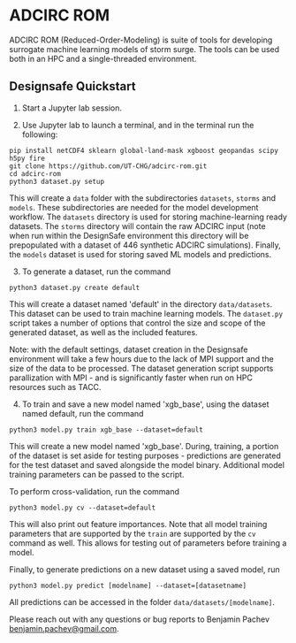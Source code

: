 # ADCIRC ROM
ADCIRC ROM (Reduced-Order-Modeling) is suite of tools for developing surrogate machine learning models of storm surge.
The tools can be used both in an HPC and a single-threaded environment.

## Designsafe Quickstart

1. Start a Jupyter lab session.

2. Use Jupyter lab to launch a terminal, and in the terminal run the following:
```
pip install netCDF4 sklearn global-land-mask xgboost geopandas scipy h5py fire
git clone https://github.com/UT-CHG/adcirc-rom.git
cd adcirc-rom
python3 dataset.py setup
```

This will create a `data` folder with the subdirectories `datasets`, `storms` and `models`.
These subdirectories are needed for the model development workflow. The `datasets` directory is used for storing
machine-learning ready datasets. The `storms` directory will contain the raw ADCIRC input (note when run within the DesignSafe
environment this directory will be prepopulated with a dataset of 446 synthetic ADCIRC simulations).
Finally, the `models` dataset is used for storing saved ML models and predictions.

3. To generate a dataset, run the command 
```
python3 dataset.py create default
```

This will create a dataset named 'default' in the directory `data/datasets`.
This dataset can be used to train machine learning models.
The `dataset.py` script takes a number of options that control the size and scope of the generated dataset,
as well as the included features.

Note: with the default settings, dataset
creation in the Designsafe environment will take a few hours due to the lack of MPI support and the
size of the data to be processed. The dataset generation script supports parallization with MPI - and is significantly
faster when run on HPC resources such as TACC.
 

4. To train and save a new model named 'xgb_base', using the dataset named default, run the command
```
python3 model.py train xgb_base --dataset=default
```

This will create a new model named 'xgb_base'. During, training, a portion of the dataset is set aside
for testing purposes - predictions are generated for the test dataset and saved alongside the model binary.
Additional model training parameters can be passed to the script.

To perform cross-validation, run the command

```
python3 model.py cv --dataset=default
```

This will also print out feature importances. Note that all model training parameters that are supported by the
`train` are supported by the `cv` command as well. This allows for testing out of parameters before training a model.

Finally, to generate predictions on a new dataset using a saved model, run
```
python3 model.py predict [modelname] --dataset=[datasetname]
```

All predictions can be accessed in the folder `data/datasets/[modelname]`.

Please reach out with any questions or bug reports to Benjamin Pachev <benjamin.pachev@gmail.com>.
